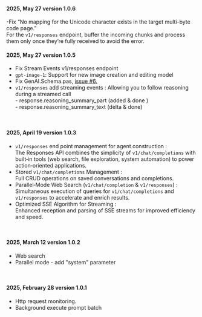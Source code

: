 #### 2025, May 27 version 1.0.6
-Fix “No mapping for the Unicode character exists in the target multi-byte code page.” <br > 
For the `v1/responses` endpoint, buffer the incoming chunks and process them only once they’re fully received to avoid the error. 

#### 2025, May 27 version 1.0.5
- Fix Stream Events v1/responses endpoint
- `gpt-image-1`: Support for new image creation and editing model
- Fix GenAI.Schema.pas, [issue #6.](https://github.com/MaxiDonkey/DelphiGenAI/issues/6)
- `v1/responses` add streaming events : Allowing you to follow reasoning during a streamed call <br>
      - response.reasoning_summary_part (added & done )  <br>
      - response.reasoning_summary_text (delta & done)  <br>

<br>

#### 2025, April 19 version 1.0.3
- `v1/responses` end point management for agent construction : <br>
 The Responses API combines the simplicity of `v1/chat/completions` with built‑in tools (web search, file exploration, system automation) to power action‑oriented applications.
- Stored `v1/chat/completions` Management : <br>
  Full CRUD operations on saved conversations and completions.
- Parallel‑Mode Web Search (`v1/chat/completion` & `v1/responses`) : <br> 
  Simultaneous execution of queries for `v1/chat/completions` and `v1/responses` to accelerate and enrich results.
- Optimized SSE Algorithm for Streaming : <br>
  Enhanced reception and parsing of SSE streams for improved efficiency and speed.

<br>

#### 2025, March 12 version 1.0.2
- Web search 
- Parallel mode - add "system" parameter

<br>

#### 2025, February 28 version 1.0.1
- Http request monitoring.
- Background execute prompt batch 